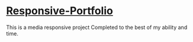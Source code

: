 # [Responsive-Portfolio](https://alexmukha.github.io)
This is a media responsive project
Completed to the best of my ability and time.
